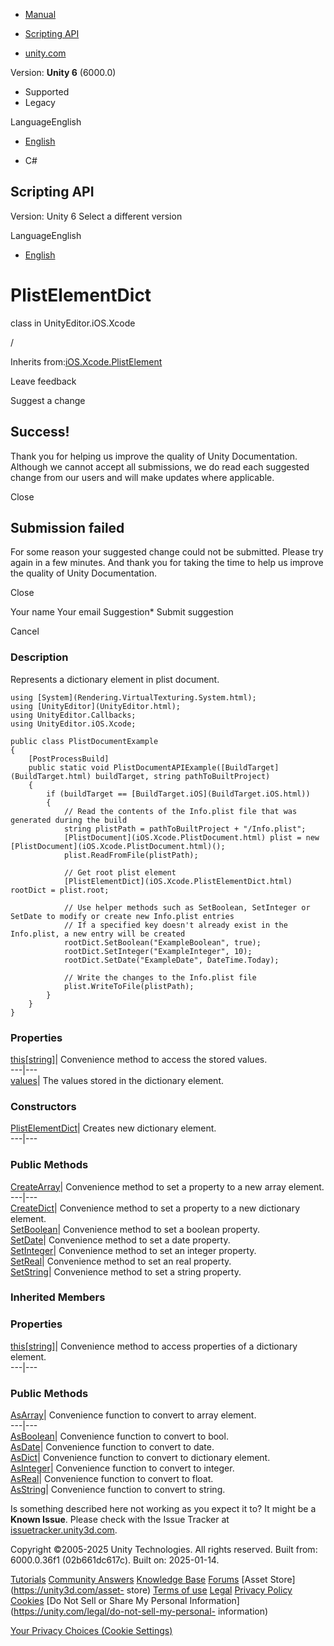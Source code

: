 [ ]()

  * [Manual](../Manual/index.html)
  * [Scripting API](../ScriptReference/index.html)

  * [unity.com](https://unity.com/)

Version: **Unity 6** (6000.0)

  * Supported
  * Legacy

LanguageEnglish

  * [English]()

  * C#

[ ](https://docs.unity3d.com)

## Scripting API

Version: Unity 6 Select a different version

LanguageEnglish

  * [English]()

# PlistElementDict

class in UnityEditor.iOS.Xcode

/

Inherits from:[iOS.Xcode.PlistElement](iOS.Xcode.PlistElement.html)

Leave feedback

Suggest a change

## Success!

Thank you for helping us improve the quality of Unity Documentation. Although
we cannot accept all submissions, we do read each suggested change from our
users and will make updates where applicable.

Close

## Submission failed

For some reason your suggested change could not be submitted. Please <a>try
again</a> in a few minutes. And thank you for taking the time to help us
improve the quality of Unity Documentation.

Close

Your name Your email Suggestion* Submit suggestion

Cancel

[ ]()

### Description

Represents a dictionary element in plist document.

    
    
    using [System](Rendering.VirtualTexturing.System.html);
    using [UnityEditor](UnityEditor.html);
    using UnityEditor.Callbacks;
    using UnityEditor.iOS.Xcode;  
      
    public class PlistDocumentExample
    {
        [PostProcessBuild]
        public static void PlistDocumentAPIExample([BuildTarget](BuildTarget.html) buildTarget, string pathToBuiltProject)
        {
            if (buildTarget == [BuildTarget.iOS](BuildTarget.iOS.html)) 
            {
                // Read the contents of the Info.plist file that was generated during the build
                string plistPath = pathToBuiltProject + "/Info.plist";
                [PlistDocument](iOS.Xcode.PlistDocument.html) plist = new [PlistDocument](iOS.Xcode.PlistDocument.html)();
                plist.ReadFromFile(plistPath);
        
                // Get root plist element
                [PlistElementDict](iOS.Xcode.PlistElementDict.html) rootDict = plist.root;  
      
                // Use helper methods such as SetBoolean, SetInteger or SetDate to modify or create new Info.plist entries
                // If a specified key doesn't already exist in the Info.plist, a new entry will be created
                rootDict.SetBoolean("ExampleBoolean", true);
                rootDict.SetInteger("ExampleInteger", 10);
                rootDict.SetDate("ExampleDate", DateTime.Today);  
      
                // Write the changes to the Info.plist file
                plist.WriteToFile(plistPath);
            }
        }
    }
    

### Properties

[this[string]](iOS.Xcode.PlistElementDict.Index_operator.html)| Convenience
method to access the stored values.  
---|---  
[values](iOS.Xcode.PlistElementDict-values.html)| The values stored in the
dictionary element.  
  
### Constructors

[PlistElementDict](iOS.Xcode.PlistElementDict-ctor.html)| Creates new
dictionary element.  
---|---  
  
### Public Methods

[CreateArray](iOS.Xcode.PlistElementDict.CreateArray.html)| Convenience method
to set a property to a new array element.  
---|---  
[CreateDict](iOS.Xcode.PlistElementDict.CreateDict.html)| Convenience method
to set a property to a new dictionary element.  
[SetBoolean](iOS.Xcode.PlistElementDict.SetBoolean.html)| Convenience method
to set a boolean property.  
[SetDate](iOS.Xcode.PlistElementDict.SetDate.html)| Convenience method to set
a date property.  
[SetInteger](iOS.Xcode.PlistElementDict.SetInteger.html)| Convenience method
to set an integer property.  
[SetReal](iOS.Xcode.PlistElementDict.SetReal.html)| Convenience method to set
an real property.  
[SetString](iOS.Xcode.PlistElementDict.SetString.html)| Convenience method to
set a string property.  
  
### Inherited Members

### Properties

[this[string]](iOS.Xcode.PlistElement.Index_operator.html)| Convenience method
to access properties of a dictionary element.  
---|---  
  
### Public Methods

[AsArray](iOS.Xcode.PlistElement.AsArray.html)| Convenience function to
convert to array element.  
---|---  
[AsBoolean](iOS.Xcode.PlistElement.AsBoolean.html)| Convenience function to
convert to bool.  
[AsDate](iOS.Xcode.PlistElement.AsDate.html)| Convenience function to convert
to date.  
[AsDict](iOS.Xcode.PlistElement.AsDict.html)| Convenience function to convert
to dictionary element.  
[AsInteger](iOS.Xcode.PlistElement.AsInteger.html)| Convenience function to
convert to integer.  
[AsReal](iOS.Xcode.PlistElement.AsReal.html)| Convenience function to convert
to float.  
[AsString](iOS.Xcode.PlistElement.AsString.html)| Convenience function to
convert to string.  
  
Is something described here not working as you expect it to? It might be a
**Known Issue**. Please check with the Issue Tracker at
[issuetracker.unity3d.com](https://issuetracker.unity3d.com).

Copyright ©2005-2025 Unity Technologies. All rights reserved. Built from:
6000.0.36f1 (02b661dc617c). Built on: 2025-01-14.

[Tutorials](https://unity3d.com/learn) [Community
Answers](https://answers.unity3d.com) [Knowledge
Base](https://support.unity3d.com/hc/en-us)
[Forums](https://forum.unity3d.com) [Asset Store](https://unity3d.com/asset-
store) [Terms of use](https://docs.unity3d.com/Manual/TermsOfUse.html)
[Legal](https://unity.com/legal) [Privacy
Policy](https://unity.com/legal/privacy-policy)
[Cookies](https://unity.com/legal/cookie-policy) [Do Not Sell or Share My
Personal Information](https://unity.com/legal/do-not-sell-my-personal-
information)

[Your Privacy Choices (Cookie Settings)](javascript:void\(0\);)

